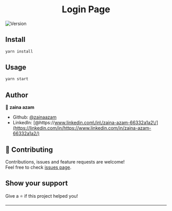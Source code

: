<h1 align="center">Login Page</h1>
<p>
  <img alt="Version" src="https://img.shields.io/badge/version-1.0-blue.svg?cacheSeconds=2592000" />
</p>

## Install

```sh
yarn install
```

## Usage

```sh
yarn start
```

## Author

👤 **zaina azam**

- Github: [@zainaazam](https://github.com/zainaazam)
- LinkedIn: [@https:\/\/www.linkedin.com\/in\/zaina-azam-66332a1a2\/](https://linkedin.com/in/https://www.linkedin.com/in/zaina-azam-66332a1a2/)

## 🤝 Contributing

Contributions, issues and feature requests are welcome!<br />Feel free to check [issues page](https://github.com/zainaazam/BookToBook/issues).

## Show your support

Give a ⭐️ if this project helped you!

---
